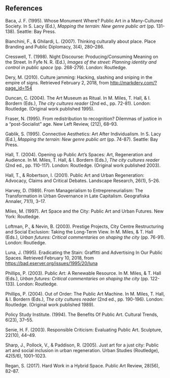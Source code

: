 ## References

Baca, J. F. (1995). Whose Monument Where? Public Art in a Many-Cultured Society. In S. Lacy (Ed.), *Mapping the terrain: New genre public art* (pp. 131-138). Seattle: Bay Press.

Bianchini, F., & Ghilardi, L. (2007). Thinking culturally about place. Place Branding and Public Diplomacy, 3(4), 280–286.

Cresswell, T. (1998). Night Discourse: Producing/Consuming Meaning on the Street. In Fyfe N. R. (Ed.), *Images of the street: Planning identity and control in public space* (pp. 268-279). London: Routledge.

Dery, M. (2010). Culture jamming: Hacking, slashing and sniping in the empire of signs. Retrieved February 2, 2018, from http://markdery.com/?page_id=154

Duncan, C. (2004). The Art Museum as Ritual. In M. Miles, T. Hall, & I. Bordern (Eds.), *The city cultures reader* (2nd ed., pp. 72-81). London: Routledge. (Original work published 1995).

Fraser, N. (1995). From redistribution to recognition? Dilemmas of justice in a “post-Socialist” age. New Left Review, (212), 68–93.

Gablik, S. (1995). Connective Aesthetics: Art After Individualism. In S. Lacy (Ed.), *Mapping the terrain: New genre public art* (pp. 74-87). Seattle: Bay Press.

Hall, T. (2004). Opening up Public Art’s Spaces: Art, Regeneration and Audience. In M. Miles, T. Hall, & I. Bordern (Eds.), *The city cultures reader* (2nd ed., pp. 110-117). London: Routledge. (Original work published 2003).

Hall, T., & Robertson, I. (2001). Public Art and Urban Regeneration: Advocacy, Claims and Critical Debates. Landscape Research, 26(1), 5–26.

Harvey, D. (1989). From Managerialism to Entrepreneurialism: The Transformation in Urban Governance in Late Capitalism. Geografiska Annaler, 71(1), 3–17.

Miles, M. (1997). Art Space and the City: Public Art and Urban Futures. New York: Routledge.

Loftman, P., & Nevin, B. (2003). Prestige Projects, City Centre Restructuring and Social Exclusion: Taking the Long-Term View. In M. Miles, & T. Hall (Eds.), *Urban futures: Critical commentaries on shaping the city* (pp. 76-91). London: Routledge.

Luna, J. (1995). Eradicating the Stain: Graffitti and Advertising In Our Public Spaces. Retrieved February 10, 2018, from https://bad.eserver.org/issues/1995/20/luna

Phillips, P. (2003). Public Art: A Renewable Resource. In M. Miles, & T. Hall (Eds.), *Urban futures: Critical commentaries on shaping the city* (pp. 122-133). London: Routledge.

Phillips, P. (2004). Out of Order: The Public Art Machine. In M. Miles, T. Hall, & I. Bordern (Eds.), *The city cultures reader* (2nd ed., pp. 190-196). London: Routledge. (Original work published 1989).

Policy Study Institute. (1994). The Benefits Of Public Art. Cultural Trends, 6(23), 37–55.

Senie, H. F. (2003). Responsible Criticism: Evaluating Public Art. Sculpture, 22(10), 44–49.

Sharp, J., Pollock, V., & Paddison, R. (2005). Just art for a just city: Public art and social inclusion in urban regeneration. Urban Studies (Routledge), 42(5/6), 1001–1023.

Regan, S. (2017). Hard Work in a Hybrid Space. Public Art Review, 28(56), 82–87.
